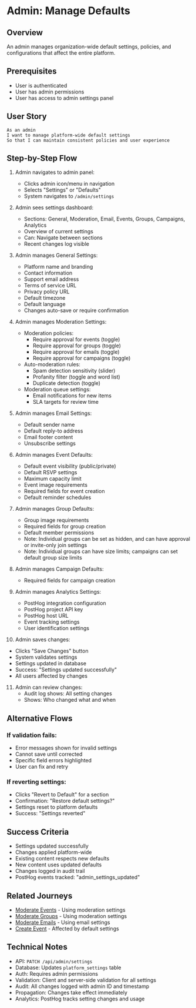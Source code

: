 # Admin: Manage Defaults

## Overview

An admin manages organization-wide default settings, policies, and configurations that affect the entire platform.

## Prerequisites

- User is authenticated
- User has admin permissions
- User has access to admin settings panel

## User Story

```
As an admin
I want to manage platform-wide default settings
So that I can maintain consistent policies and user experience
```

## Step-by-Step Flow

1. Admin navigates to admin panel:
   - Clicks admin icon/menu in navigation
   - Selects "Settings" or "Defaults"
   - System navigates to `/admin/settings`

2. Admin sees settings dashboard:
   - Sections: General, Moderation, Email, Events, Groups, Campaigns, Analytics
   - Overview of current settings
   - Can: Navigate between sections
   - Recent changes log visible

3. Admin manages General Settings:
   - Platform name and branding
   - Contact information
   - Support email address
   - Terms of service URL
   - Privacy policy URL
   - Default timezone
   - Default language
   - Changes auto-save or require confirmation

4. Admin manages Moderation Settings:
   - Moderation policies:
     - Require approval for events (toggle)
     - Require approval for groups (toggle)
     - Require approval for emails (toggle)
     - Require approval for campaigns (toggle)
   - Auto-moderation rules:
     - Spam detection sensitivity (slider)
     - Profanity filter (toggle and word list)
     - Duplicate detection (toggle)
   - Moderation queue settings:
     - Email notifications for new items
     - SLA targets for review time

5. Admin manages Email Settings:
   - Default sender name
   - Default reply-to address
   - Email footer content
   - Unsubscribe settings

6. Admin manages Event Defaults:
   - Default event visibility (public/private)
   - Default RSVP settings
   - Maximum capacity limit
   - Event image requirements
   - Required fields for event creation
   - Default reminder schedules

7. Admin manages Group Defaults:
   - Group image requirements
   - Required fields for group creation
   - Default member permissions
   - Note: Individual groups can be set as hidden, and can have approval or invite-only join settings
   - Note: Individual groups can have size limits; campaigns can set default group size limits

8. Admin manages Campaign Defaults:
   - Required fields for campaign creation

9. Admin manages Analytics Settings:
   - PostHog integration configuration
   - PostHog project API key
   - PostHog host URL
   - Event tracking settings
   - User identification settings

10. Admin saves changes:
   - Clicks "Save Changes" button
   - System validates settings
   - Settings updated in database
   - Success: "Settings updated successfully"
   - All users affected by changes

11. Admin can review changes:
    - Audit log shows: All setting changes
    - Shows: Who changed what and when

## Alternative Flows

### If validation fails:
- Error messages shown for invalid settings
- Cannot save until corrected
- Specific field errors highlighted
- User can fix and retry

### If reverting settings:
- Clicks "Revert to Default" for a section
- Confirmation: "Restore default settings?"
- Settings reset to platform defaults
- Success: "Settings reverted"

## Success Criteria

- Settings updated successfully
- Changes applied platform-wide
- Existing content respects new defaults
- New content uses updated defaults
- Changes logged in audit trail
- PostHog events tracked: "admin_settings_updated"

## Related Journeys

- [Moderate Events](./moderate-events.md) - Using moderation settings
- [Moderate Groups](./moderate-groups.md) - Using moderation settings
- [Moderate Emails](./moderate-emails.md) - Using email settings
- [Create Event](../events/create.md) - Affected by default settings

## Technical Notes

- API: `PATCH /api/admin/settings`
- Database: Updates `platform_settings` table
- Auth: Requires admin permissions
- Validation: Client and server-side validation for all settings
- Audit: All changes logged with admin ID and timestamp
- Propagation: Changes take effect immediately
- Analytics: PostHog tracks setting changes and usage
